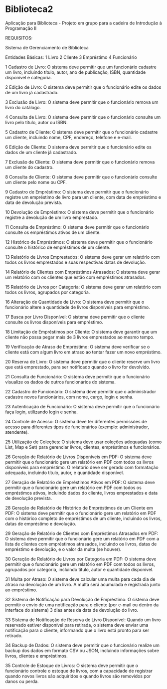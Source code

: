 # Biblioteca2
Aplicação para Biblioteca - Projeto em grupo para a cadeira de Introdução à Programação II

REQUISITOS:

Sistema de Gerenciamento de Biblioteca

Entidades Básicas: 
1 Livro 
2 Cliente
3 Empréstimo
4 Funcionário



1 Cadastro de Livro: O sistema deve permitir que um funcionário cadastre um livro, incluindo título, autor, ano de publicação, ISBN, quantidade disponível e categoria.

2 Edição de Livro: O sistema deve permitir que o funcionário edite os dados de um livro já cadastrado.

3 Exclusão de Livro: O sistema deve permitir que o funcionário remova um livro do catálogo.

4 Consulta de Livro: O sistema deve permitir que o funcionário consulte um livro pelo título, autor ou ISBN.

5 Cadastro de Cliente: O sistema deve permitir que o funcionário cadastre um cliente, incluindo nome, CPF, endereço, telefone e e-mail.

6 Edição de Cliente: O sistema deve permitir que o funcionário edite os dados de um cliente já cadastrado.

7 Exclusão de Cliente: O sistema deve permitir que o funcionário remova um cliente do cadastro.

8 Consulta de Cliente: O sistema deve permitir que o funcionário consulte um cliente pelo nome ou CPF.

9 Cadastro de Empréstimo: O sistema deve permitir que o funcionário registre um empréstimo de livro para um cliente, com data de empréstimo e data de devolução prevista.

10 Devolução de Empréstimo: O sistema deve permitir que o funcionário registre a devolução de um livro emprestado.

11 Consulta de Empréstimo: O sistema deve permitir que o funcionário consulte os empréstimos ativos de um cliente.

12 Histórico de Empréstimos: O sistema deve permitir que o funcionário consulte o histórico de empréstimos de um cliente.

13 Relatório de Livros Emprestados: O sistema deve gerar um relatório com todos os livros emprestados e suas respectivas datas de devolução.

14 Relatório de Clientes com Empréstimos Atrasados: O sistema deve gerar um relatório com os clientes que estão com empréstimos atrasados.

15 Relatório de Livros por Categoria: O sistema deve gerar um relatório com todos os livros, agrupados por categoria.

16 Alteração de Quantidade de Livro: O sistema deve permitir que o funcionário altere a quantidade de livros disponíveis para empréstimo.

17 Busca por Livro Disponível: O sistema deve permitir que o cliente consulte os livros disponíveis para empréstimo.

18 Limitação de Empréstimos por Cliente: O sistema deve garantir que um cliente não possa pegar mais de 3 livros emprestados ao mesmo tempo.

19 Verificação de Atraso de Empréstimo: O sistema deve verificar se o cliente está com algum livro em atraso ao tentar fazer um novo empréstimo.

20 Reserva de Livro: O sistema deve permitir que o cliente reserve um livro que está emprestado, para ser notificado quando o livro for devolvido.

21 Consulta de Funcionário: O sistema deve permitir que o funcionário visualize os dados de outros funcionários do sistema.

22 Cadastro de Funcionário: O sistema deve permitir que o administrador cadastre novos funcionários, com nome, cargo, login e senha.

23 Autenticação de Funcionário: O sistema deve permitir que o funcionário faça login, utilizando login e senha.

24 Controle de Acesso: O sistema deve ter diferentes permissões de acesso para diferentes tipos de funcionários (exemplo: administrador, atendente).

25 Utilização de Coleções: O sistema deve usar coleções adequadas (como List, Map e Set) para gerenciar livros, clientes, empréstimos e funcionários.

26 Geração de Relatório de Livros Disponíveis em PDF: O sistema deve permitir que o funcionário gere um relatório em PDF com todos os livros disponíveis para empréstimo. O relatório deve ser gerado com formatação adequada, incluindo título, autor, e quantidade disponível.

27 Geração de Relatório de Empréstimos Ativos em PDF: O sistema deve permitir que o funcionário gere um relatório em PDF com todos os empréstimos ativos, incluindo dados do cliente, livros emprestados e data de devolução prevista.

28 Geração de Relatório de Histórico de Empréstimos de um Cliente em PDF: O sistema deve permitir que o funcionário gere um relatório em PDF com o histórico completo de empréstimos de um cliente, incluindo os livros, datas de empréstimo e devolução.

29 Geração de Relatório de Clientes com Empréstimos Atrasados em PDF: O sistema deve permitir que o funcionário gere um relatório em PDF com a lista de clientes com empréstimos atrasados, incluindo os livros, datas de empréstimo e devolução, e o valor da multa (se houver).

30 Geração de Relatório de Livros por Categoria em PDF: O sistema deve permitir que o funcionário gere um relatório em PDF com todos os livros, agrupados por categoria, incluindo título, autor e quantidade disponível.

31 Multa por Atraso: O sistema deve calcular uma multa para cada dia de atraso na devolução de um livro. A multa será acumulada e registrada junto ao empréstimo.

32 Sistema de Notificação para Devolução de Empréstimo: O sistema deve permitir o envio de uma notificação para o cliente (por e-mail ou dentro da interface do sistema) 3 dias antes da data de devolução do livro.

33 Sistema de Notificação de Reserva de Livro Disponível: Quando um livro reservado estiver disponível para retirada, o sistema deve enviar uma notificação para o cliente, informando que o livro está pronto para ser retirado.

34 Backup de Dados: O sistema deve permitir que o funcionário realize um backup dos dados em formato CSV ou JSON, incluindo informações sobre livros, clientes e empréstimos.

35 Controle de Estoque de Livros: O sistema deve permitir que o funcionário controle o estoque de livros, com a capacidade de registrar quando novos livros são adquiridos e quando livros são removidos por danos ou perda.
